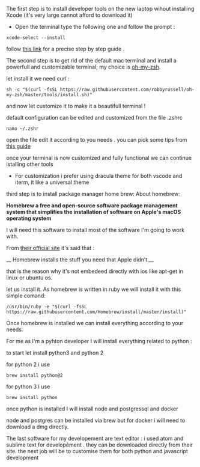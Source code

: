 

The first step is to install developer tools on the new laptop wihout installing Xcode (it's very large cannot afford to download it)

- Open the terminal
type the following one and follow the prompt :

```
xcode-select --install
```

follow [this link](http://osxdaily.com/2014/02/12/install-command-line-tools-mac-os-x/) for a precise step by step guide .

The second step is to get rid of the default mac terminal  and install a powerfull and customizable terminal;
my choice is [oh-my-zsh](https://github.com/robbyrussell/oh-my-zsh).

let install it we need curl :

```
sh -c "$(curl -fsSL https://raw.githubusercontent.com/robbyrussell/oh-my-zsh/master/tools/install.sh)"
```
and now let customize it to make it a beautifull terminal !

default configuration can be edited and customized from the file .zshrc


```
nano ~/.zshr
```

open the file edit it according to you needs .
 you can pick some tips from [this guide](https://medium.com/@tretuna/macbook-pro-web-developer-setup-from-clean-slate-to-dev-machine-1befd4121ba8)
 
 once your terminal is now customized and fully functional we can continue istalling other tools
 
 - For customization i prefer using dracula theme for both vscode and iterm, it like a universal theme
 
 third step is to install package manager home brew:
 About homebrew:
 
 __Homebrew  a free and open-source software package management system 
 that simplifies the installation of software on Apple's macOS operating system__
 
 I will need this software to install most of the software I'm going to work with.
 
 From [their official site](https://brew.sh/)  it's said that :
 
__ Homebrew installs the stuff you need that Apple didn’t.__

that is the reason why it's not embedeed directly with ios like apt-get in linux or ubuntu os.

let us install it.
As homebrew is written in ruby we will install it with this simple comand:

```
/usr/bin/ruby -e "$(curl -fsSL https://raw.githubusercontent.com/Homebrew/install/master/install)"
```
Once homebrew is installed we can install everything according to your needs.

For me as I'm a pyhton developer I will install everything related to python :

to start let install python3 and python 2


for python 2 i use 
```
brew install python@2
```

for python 3 I use 

```
brew install python
```


once python is installed I will install node and postgressql and docker

node and postgres can be installed via brew but for docker i will need to download a dmg directly.

The last software for my developement are text editor : i used atom and sublime text for developêment .
they can be downloaded directly from their site.
the next job will be to customise them for both python and javascript development
